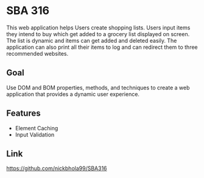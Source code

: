 # SBA 316
This web application helps Users create shopping lists. Users input items they intend to buy which get added to a grocery list displayed on screen. The list is dynamic and items can get added and deleted easily. The application can also print all their items to log and can redirect them to three recommended websites.
## Goal
Use DOM and BOM properties, methods, and techniques to create a web application that provides a dynamic user experience. 
## Features
* Element Caching 
* Input Validation
## Link
https://github.com/nickbhola99/SBA316